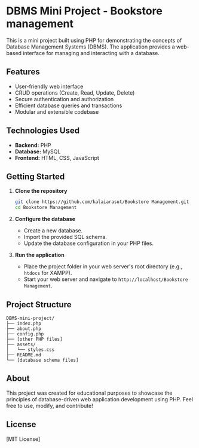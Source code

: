 # DBMS Mini Project - Bookstore management

This is a mini project built using PHP for demonstrating the concepts of Database Management Systems (DBMS). The application provides a web-based interface for managing and interacting with a database.

## Features

- User-friendly web interface
- CRUD operations (Create, Read, Update, Delete)
- Secure authentication and authorization
- Efficient database queries and transactions
- Modular and extensible codebase

## Technologies Used

- **Backend:** PHP
- **Database:** MySQL
- **Frontend:** HTML, CSS, JavaScript

## Getting Started

1. **Clone the repository**
   ```bash
   git clone https://github.com/kalaiarasut/Bookstore Management.git
   cd Bookstore Management
   ```

2. **Configure the database**
   - Create a new database.
   - Import the provided SQL schema. 
   - Update the database configuration in your PHP files.

3. **Run the application**
   - Place the project folder in your web server's root directory (e.g., `htdocs` for XAMPP).
   - Start your web server and navigate to `http://localhost/Bookstore Management`.

## Project Structure

```
DBMS-mini-project/
├── index.php
├── about.php
├── config.php
├── [other PHP files]
├── assets/
│   └── styles.css
├── README.md
└── [database schema files]
```

## About

This project was created for educational purposes to showcase the principles of database-driven web application development using PHP. Feel free to use, modify, and contribute!

## License

[MIT License]
